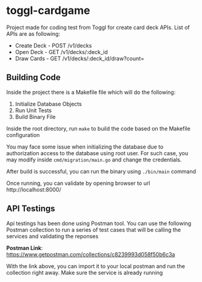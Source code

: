 # toggl-cardgame

Project made for coding test from Toggl for create card deck APIs. List of APIs are as following:

* Create Deck - POST /v1/decks
* Open Deck - GET /v1/decks/:deck_id
* Draw Cards - GET /v1/decks/:deck_id/draw?count=

## Building Code
Inside the project there is a Makefile file which will do the following:
1. Initialize Database Objects
2. Run Unit Tests
3. Build Binary File

Inside the root directory, run `make` to build the code based on the Makefile configuration

You may face some issue when initializing the database due to authorization access to the database using root user. For such case, you may modify inside `cmd/migration/main.go` and change the credentials.

After build is successful, you can run the binary using `./bin/main` command

Once running, you can validate by opening browser to url http://localhost:8000/

## API Testings
Api testings has been done using Postman tool. You can use the following Postman collection to run a series of test cases that will be calling the services and validating the reponses

**Postman Link**:
https://www.getpostman.com/collections/c8239993d058f50b6c3a

With the link above, you can import it to your local postman and run the collection right away. Make sure the service is already running
